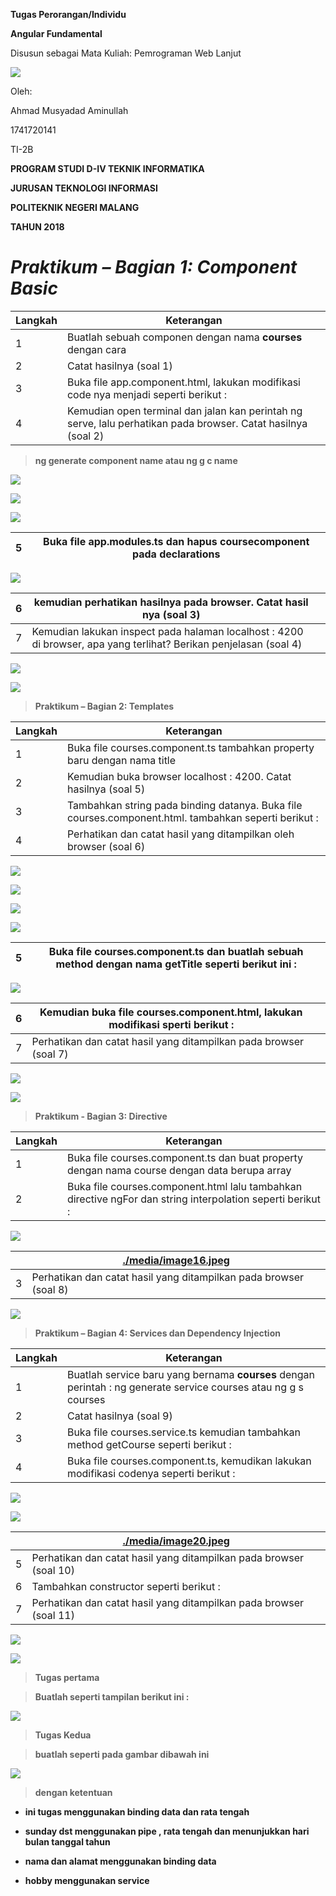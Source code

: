 **Tugas Perorangan/Individu**

**Angular Fundamental**

Disusun sebagai Mata Kuliah: Pemrograman Web Lanjut

![](media/9a827908af7782c94b07f6b25f98252a.png)

Oleh:

Ahmad Musyadad Aminullah

1741720141

TI-2B

**PROGRAM STUDI D-IV TEKNIK INFORMATIKA**

**JURUSAN TEKNOLOGI INFORMASI**

**POLITEKNIK NEGERI MALANG**

**TAHUN 2018**

*Praktikum – Bagian 1: Component Basic*
=======================================

| **Langkah** | **Keterangan**                                                                                                |
|-------------|---------------------------------------------------------------------------------------------------------------|
| 1           | Buatlah sebuah componen dengan nama **courses** dengan cara                                                   |
| 2           | Catat hasilnya (soal 1)                                                                                       |
| 3           | Buka file app.component.html, lakukan modifikasi code nya menjadi seperti berikut :                           |
| 4           | Kemudian open terminal dan jalan kan perintah ng serve, lalu perhatikan pada browser. Catat hasilnya (soal 2) |

>   **ng generate component name atau ng g c name**

![](media/1108fefbe17c52e60177dcef7fa41747.png)

![](media/50df6471c49f08f1d02e7dbf258a0654.jpg)

![](media/47b00506810fe68da6f56c5e19df5e42.png)

| 5 | Buka file app.modules.ts dan hapus coursecomponent pada declarations |
|---|----------------------------------------------------------------------|


![](media/60c4271f2a6109bba9d6351fb3f53758.jpg)

| 6 | kemudian perhatikan hasilnya pada browser. Catat hasil nya (soal 3)                                               |   |
|---|-------------------------------------------------------------------------------------------------------------------|---|
| 7 | Kemudian lakukan inspect pada halaman localhost : 4200 di browser, apa yang terlihat? Berikan penjelasan (soal 4) |   |

![](media/6820fda94a1f547a7bb5a3a1726848eb.png)

![](media/75c1a14df35af41360626d19d959fb72.png)

>   **Praktikum – Bagian 2: Templates**

| **Langkah** | **Keterangan**                                                                                       |
|-------------|------------------------------------------------------------------------------------------------------|
| 1           | Buka file courses.component.ts tambahkan property baru dengan nama title                             |
| 2           | Kemudian buka browser localhost : 4200. Catat hasilnya (soal 5)                                      |
| 3           | Tambahkan string pada binding datanya. Buka file courses.component.html. tambahkan seperti berikut : |
| 4           | Perhatikan dan catat hasil yang ditampilkan oleh browser (soal 6)                                    |

![](media/c8653a54a778b9329c635551a920062b.jpg)

![](media/0c425109c48e779cda1565f0d0fdff59.png)

![](media/a526e107eb8618fadee728cbf98f5cb9.jpg)

![](media/2f2d45fddb9e54fdf1bced9e3d9c9671.png)

| 5 | Buka file courses.component.ts dan buatlah sebuah method dengan nama getTitle seperti berikut ini : |
|---|-----------------------------------------------------------------------------------------------------|


![](media/521f9531c973dee30e9ee6e07471dc0b.jpg)

| 6 | Kemudian buka file courses.component.html, lakukan modifikasi sperti berikut : |   |
|---|--------------------------------------------------------------------------------|---|
| 7 | Perhatikan dan catat hasil yang ditampilkan pada browser (soal 7)              |   |

![](media/ee67e78796e061f2f9e265b5103bb062.jpg)

![](media/9d8a31d40d2dd6a9cb6001dca61cfa67.png)

>   **Praktikum - Bagian 3: Directive**

| **Langkah** | **Keterangan**                                                                                             |
|-------------|------------------------------------------------------------------------------------------------------------|
| 1           | Buka file courses.component.ts dan buat property dengan nama course dengan data berupa array               |
| 2           | Buka file courses.component.html lalu tambahkan directive ngFor dan string interpolation seperti berikut : |

![](media/14ab559731b310d08e9b402acf3db2d8.emf)

|   | [./media/image16.jpeg](./media/image16.jpeg)                      |
|---|-------------------------------------------------------------------|
| 3 | Perhatikan dan catat hasil yang ditampilkan pada browser (soal 8) |

![](media/99372e388335f2a0200023967acc1afd.png)

>   **Praktikum – Bagian 4: Services dan Dependency Injection**

| **Langkah** | **Keterangan**                                                                                                  |
|-------------|-----------------------------------------------------------------------------------------------------------------|
| 1           | Buatlah service baru yang bernama **courses** dengan perintah : ng generate service courses atau ng g s courses |
| 2           | Catat hasilnya (soal 9)                                                                                         |
| 3           | Buka file courses.service.ts kemudian tambahkan method getCourse seperti berikut :                              |
| 4           | Buka file courses.component.ts, kemudikan lakukan modifikasi codenya seperti berikut :                          |

![](media/dc6af055ba781d9ed3bbb73bb8a22222.png)

![](media/07959eacb4c57c1a9d42107c17895e74.jpg)

|   | [./media/image20.jpeg](./media/image20.jpeg)                       |
|---|--------------------------------------------------------------------|
| 5 | Perhatikan dan catat hasil yang ditampilkan pada browser (soal 10) |
| 6 | Tambahkan constructor seperti berikut :                            |
| 7 | Perhatikan dan catat hasil yang ditampilkan pada browser (soal 11) |

![](media/14a04725497a983a1b1d43a5c9c71e03.png)

![](media/203a89e1c8fc90830aee4e18b31e2aa4.jpg)

>   **Tugas pertama**

>   **Buatlah seperti tampilan berikut ini :**

![](media/ec2f1e02544bde098aac164413d9b974.jpg)

>   **Tugas Kedua**

>   **buatlah seperti pada gambar dibawah ini**

![](media/c827cb95c4a0ba1ed6658c40d5e1cf02.jpg)

>   **dengan ketentuan**

-   **ini tugas menggunakan binding data dan rata tengah**

-   **sunday dst menggunakan pipe , rata tengah dan menunjukkan hari bulan
    tanggal tahun**

-   **nama dan alamat menggunakan binding data**

-   **hobby menggunakan service**
